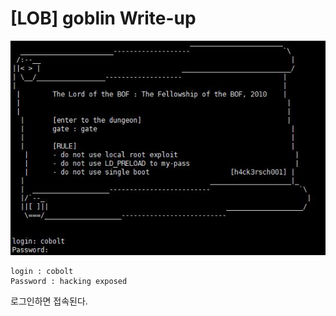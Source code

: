 # [LOB] goblin Write-up

![](./picture/goblin_1.JPG)

```
login : cobolt
Password : hacking exposed
```
로그인하면 접속된다.